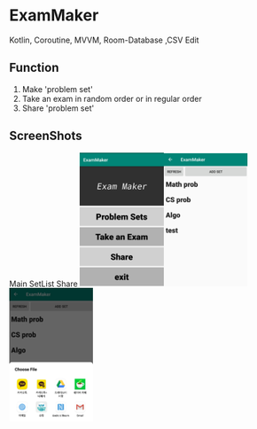 # ExamMaker  
Kotlin, Coroutine, MVVM, Room-Database  ,CSV Edit
  
## Function  
1. Make 'problem set'   
2. Take an exam in random order or in regular order  
3. Share 'problem set'   
  
  
## ScreenShots   
    
Main                    SetList                   Share
<img src="./img/Main.jpg" width="30%" height="30%"><img src="./img/SetList.jpg" width="30%" height="30%"><img src="./img/Share.jpg" width="30%" height="30%">
